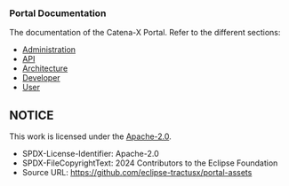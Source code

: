 ### Portal Documentation

The documentation of the Catena-X Portal. Refer to the different sections:

- [Administration](./admin/)
- [API](./api/)
- [Architecture](./architecture/)
- [Developer](./developer/)
- [User](./user/)

## NOTICE

This work is licensed under the [Apache-2.0](https://www.apache.org/licenses/LICENSE-2.0).

- SPDX-License-Identifier: Apache-2.0
- SPDX-FileCopyrightText: 2024 Contributors to the Eclipse Foundation
- Source URL: https://github.com/eclipse-tractusx/portal-assets
